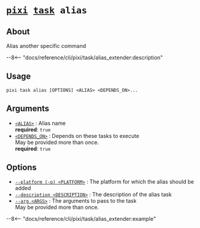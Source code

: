 <!--- This file is autogenerated. Do not edit manually! -->
# <code>[pixi](../../pixi.md) [task](../task.md) alias</code>

## About
Alias another specific command

--8<-- "docs/reference/cli/pixi/task/alias_extender:description"

## Usage
```
pixi task alias [OPTIONS] <ALIAS> <DEPENDS_ON>...
```

## Arguments
- <a id="arg-<ALIAS>" href="#arg-<ALIAS>">`<ALIAS>`</a>
:  Alias name
<br>**required**: `true`
- <a id="arg-<DEPENDS_ON>" href="#arg-<DEPENDS_ON>">`<DEPENDS_ON>`</a>
:  Depends on these tasks to execute
<br>May be provided more than once.
<br>**required**: `true`

## Options
- <a id="arg---platform" href="#arg---platform">`--platform (-p) <PLATFORM>`</a>
:  The platform for which the alias should be added
- <a id="arg---description" href="#arg---description">`--description <DESCRIPTION>`</a>
:  The description of the alias task
- <a id="arg---arg" href="#arg---arg">`--arg <ARGS>`</a>
:  The arguments to pass to the task
<br>May be provided more than once.

--8<-- "docs/reference/cli/pixi/task/alias_extender:example"
